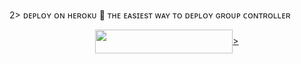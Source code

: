 2>  ᴅᴇᴘʟᴏʏ ᴏɴ ʜᴇʀᴏᴋᴜ​ 🚀</h2> 
ᴛʜᴇ ᴇᴀsɪᴇsᴛ ᴡᴀʏ ᴛᴏ ᴅᴇᴘʟᴏʏ  ɢʀᴏᴜᴘ ᴄᴏɴᴛʀᴏʟʟᴇʀ 
<p align="center"><a href="https://github.com/Shivasengar12/Nyka"> <img                                src="https://img.shields.io/badge/Deploy%20To%20Heroku-black?style=for-the-badge&logo=heroku" width="220" height="38.45"template=https://github.com/Shivasengar12/Nyka"
 ━━━━━━━━━━━━━━━━━━━━
<h3 align="center">>
